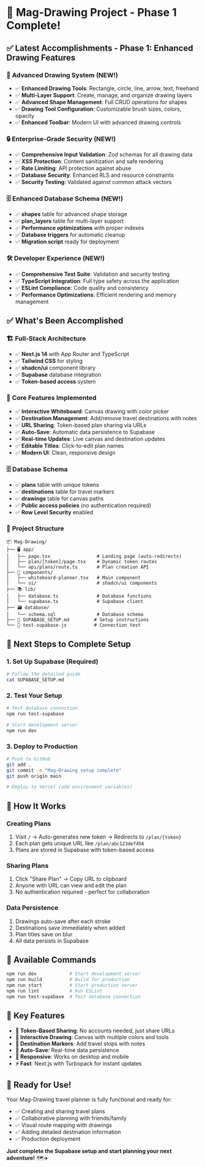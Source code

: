 # 🎉 Mag-Drawing Project - Phase 1 Complete!

## ✅ Latest Accomplishments - Phase 1: Enhanced Drawing Features

### 🎨 **Advanced Drawing System** (NEW!)
- ✅ **Enhanced Drawing Tools**: Rectangle, circle, line, arrow, text, freehand
- ✅ **Multi-Layer Support**: Create, manage, and organize drawing layers
- ✅ **Advanced Shape Management**: Full CRUD operations for shapes
- ✅ **Drawing Tool Configuration**: Customizable brush sizes, colors, opacity
- ✅ **Enhanced Toolbar**: Modern UI with advanced drawing controls

### 🔒 **Enterprise-Grade Security** (NEW!)
- ✅ **Comprehensive Input Validation**: Zod schemas for all drawing data
- ✅ **XSS Protection**: Content sanitization and safe rendering
- ✅ **Rate Limiting**: API protection against abuse
- ✅ **Database Security**: Enhanced RLS and resource constraints
- ✅ **Security Testing**: Validated against common attack vectors

### 🗄️ **Enhanced Database Schema** (NEW!)
- ✅ **shapes** table for advanced shape storage
- ✅ **plan_layers** table for multi-layer support
- ✅ **Performance optimizations** with proper indexes
- ✅ **Database triggers** for automatic cleanup
- ✅ **Migration script** ready for deployment

### 🛠️ **Developer Experience** (NEW!)
- ✅ **Comprehensive Test Suite**: Validation and security testing
- ✅ **TypeScript Integration**: Full type safety across the application
- ✅ **ESLint Compliance**: Code quality and consistency
- ✅ **Performance Optimizations**: Efficient rendering and memory management

## ✅ What's Been Accomplished

### 🏗️ **Full-Stack Architecture**
- ✅ **Next.js 14** with App Router and TypeScript
- ✅ **Tailwind CSS** for styling
- ✅ **shadcn/ui** component library
- ✅ **Supabase** database integration
- ✅ **Token-based access** system

### 🎨 **Core Features Implemented**
- ✅ **Interactive Whiteboard**: Canvas drawing with color picker
- ✅ **Destination Management**: Add/remove travel destinations with notes
- ✅ **URL Sharing**: Token-based plan sharing via URLs
- ✅ **Auto-Save**: Automatic data persistence to Supabase
- ✅ **Real-time Updates**: Live canvas and destination updates
- ✅ **Editable Titles**: Click-to-edit plan names
- ✅ **Modern UI**: Clean, responsive design

### 🗄️ **Database Schema**
- ✅ **plans** table with unique tokens
- ✅ **destinations** table for travel markers
- ✅ **drawings** table for canvas paths
- ✅ **Public access policies** (no authentication required)
- ✅ **Row Level Security** enabled

### 📁 **Project Structure**
```
📦 Mag-Drawing/
├── 🖥️ app/
│   ├── page.tsx                 # Landing page (auto-redirects)
│   ├── plan/[token]/page.tsx    # Dynamic token routes
│   └── api/plans/route.ts       # Plan creation API
├── 🧩 components/
│   ├── whiteboard-planner.tsx   # Main component
│   └── ui/                      # shadcn/ui components
├── 📚 lib/
│   ├── database.ts              # Database functions
│   └── supabase.ts              # Supabase client
├── 🗃️ database/
│   └── schema.sql               # Database schema
├── 📖 SUPABASE_SETUP.md         # Setup instructions
└── 🧪 test-supabase.js          # Connection test
```

## 🚀 **Next Steps to Complete Setup**

### 1. **Set Up Supabase** (Required)
```bash
# Follow the detailed guide
cat SUPABASE_SETUP.md
```

### 2. **Test Your Setup**
```bash
# Test database connection
npm run test-supabase

# Start development server
npm run dev
```

### 3. **Deploy to Production**
```bash
# Push to GitHub
git add .
git commit -m "Mag-Drawing setup complete"
git push origin main

# Deploy to Vercel (add environment variables)
```

## 🎯 **How It Works**

### **Creating Plans**
1. Visit `/` → Auto-generates new token → Redirects to `/plan/{token}`
2. Each plan gets unique URL like `/plan/abc123def456`
3. Plans are stored in Supabase with token-based access

### **Sharing Plans**
1. Click "Share Plan" → Copy URL to clipboard
2. Anyone with URL can view and edit the plan
3. No authentication required - perfect for collaboration

### **Data Persistence**
1. Drawings auto-save after each stroke
2. Destinations save immediately when added
3. Plan titles save on blur
4. All data persists in Supabase

## 🔧 **Available Commands**

```bash
npm run dev            # Start development server
npm run build          # Build for production
npm run start          # Start production server
npm run lint           # Run ESLint
npm run test-supabase  # Test database connection
```

## 🌟 **Key Features**

- **🔗 Token-Based Sharing**: No accounts needed, just share URLs
- **🎨 Interactive Drawing**: Canvas with multiple colors and tools
- **📍 Destination Markers**: Add travel stops with notes
- **💾 Auto-Save**: Real-time data persistence
- **📱 Responsive**: Works on desktop and mobile
- **⚡ Fast**: Next.js with Turbopack for instant updates

## 🎉 **Ready for Use!**

Your Mag-Drawing travel planner is fully functional and ready for:
- ✅ Creating and sharing travel plans
- ✅ Collaborative planning with friends/family
- ✅ Visual route mapping with drawings
- ✅ Adding detailed destination information
- ✅ Production deployment

**Just complete the Supabase setup and start planning your next adventure!** 🗺️✈️
